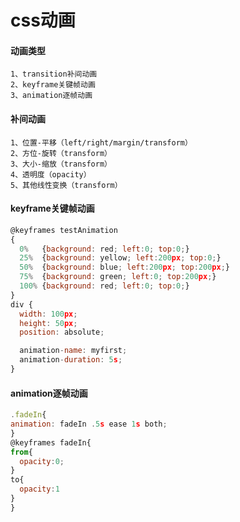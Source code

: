 # css动画

#### 动画类型
    1、transition补间动画
    2、keyframe关键帧动画
    3、animation逐帧动画
#### 补间动画
    1、位置-平移（left/right/margin/transform）
    2、方位-旋转（transform）
    3、大小-缩放（transform）
	4、透明度（opacity）
	5、其他线性变换（transform）
#### keyframe关键帧动画
  ```js
@keyframes testAnimation
{
    0%   {background: red; left:0; top:0;}
    25%  {background: yellow; left:200px; top:0;}
    50%  {background: blue; left:200px; top:200px;}
    75%  {background: green; left:0; top:200px;}
    100% {background: red; left:0; top:0;}
}
div {
    width: 100px;
    height: 50px;
    position: absolute;

    animation-name: myfirst;
    animation-duration: 5s;
}
  ```
 #### animation逐帧动画
  ```js 
  .fadeIn{
  animation: fadeIn .5s ease 1s both;
}
@keyframes fadeIn{
  from{
    opacity:0;
  }
  to{
    opacity:1
  }
}
  ```